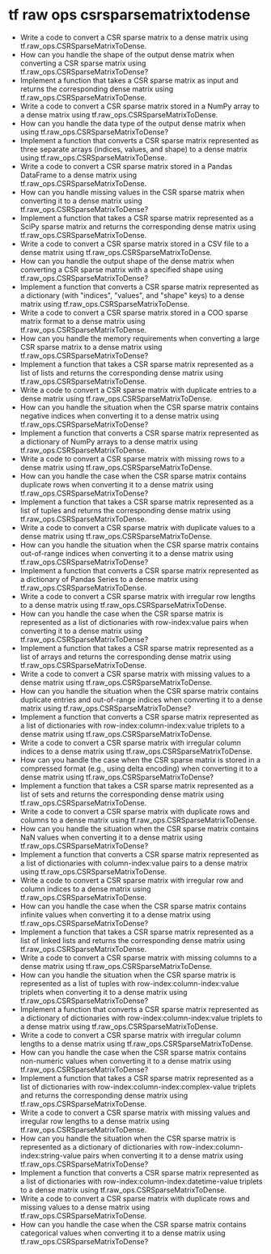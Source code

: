 # tf raw ops csrsparsematrixtodense

- Write a code to convert a CSR sparse matrix to a dense matrix using tf.raw_ops.CSRSparseMatrixToDense.
- How can you handle the shape of the output dense matrix when converting a CSR sparse matrix using tf.raw_ops.CSRSparseMatrixToDense?
- Implement a function that takes a CSR sparse matrix as input and returns the corresponding dense matrix using tf.raw_ops.CSRSparseMatrixToDense.
- Write a code to convert a CSR sparse matrix stored in a NumPy array to a dense matrix using tf.raw_ops.CSRSparseMatrixToDense.
- How can you handle the data type of the output dense matrix when using tf.raw_ops.CSRSparseMatrixToDense?
- Implement a function that converts a CSR sparse matrix represented as three separate arrays (indices, values, and shape) to a dense matrix using tf.raw_ops.CSRSparseMatrixToDense.
- Write a code to convert a CSR sparse matrix stored in a Pandas DataFrame to a dense matrix using tf.raw_ops.CSRSparseMatrixToDense.
- How can you handle missing values in the CSR sparse matrix when converting it to a dense matrix using tf.raw_ops.CSRSparseMatrixToDense?
- Implement a function that takes a CSR sparse matrix represented as a SciPy sparse matrix and returns the corresponding dense matrix using tf.raw_ops.CSRSparseMatrixToDense.
- Write a code to convert a CSR sparse matrix stored in a CSV file to a dense matrix using tf.raw_ops.CSRSparseMatrixToDense.
- How can you handle the output shape of the dense matrix when converting a CSR sparse matrix with a specified shape using tf.raw_ops.CSRSparseMatrixToDense?
- Implement a function that converts a CSR sparse matrix represented as a dictionary (with "indices", "values", and "shape" keys) to a dense matrix using tf.raw_ops.CSRSparseMatrixToDense.
- Write a code to convert a CSR sparse matrix stored in a COO sparse matrix format to a dense matrix using tf.raw_ops.CSRSparseMatrixToDense.
- How can you handle the memory requirements when converting a large CSR sparse matrix to a dense matrix using tf.raw_ops.CSRSparseMatrixToDense?
- Implement a function that takes a CSR sparse matrix represented as a list of lists and returns the corresponding dense matrix using tf.raw_ops.CSRSparseMatrixToDense.
- Write a code to convert a CSR sparse matrix with duplicate entries to a dense matrix using tf.raw_ops.CSRSparseMatrixToDense.
- How can you handle the situation when the CSR sparse matrix contains negative indices when converting it to a dense matrix using tf.raw_ops.CSRSparseMatrixToDense?
- Implement a function that converts a CSR sparse matrix represented as a dictionary of NumPy arrays to a dense matrix using tf.raw_ops.CSRSparseMatrixToDense.
- Write a code to convert a CSR sparse matrix with missing rows to a dense matrix using tf.raw_ops.CSRSparseMatrixToDense.
- How can you handle the case when the CSR sparse matrix contains duplicate rows when converting it to a dense matrix using tf.raw_ops.CSRSparseMatrixToDense?
- Implement a function that takes a CSR sparse matrix represented as a list of tuples and returns the corresponding dense matrix using tf.raw_ops.CSRSparseMatrixToDense.
- Write a code to convert a CSR sparse matrix with duplicate values to a dense matrix using tf.raw_ops.CSRSparseMatrixToDense.
- How can you handle the situation when the CSR sparse matrix contains out-of-range indices when converting it to a dense matrix using tf.raw_ops.CSRSparseMatrixToDense?
- Implement a function that converts a CSR sparse matrix represented as a dictionary of Pandas Series to a dense matrix using tf.raw_ops.CSRSparseMatrixToDense.
- Write a code to convert a CSR sparse matrix with irregular row lengths to a dense matrix using tf.raw_ops.CSRSparseMatrixToDense.
- How can you handle the case when the CSR sparse matrix is represented as a list of dictionaries with row-index:value pairs when converting it to a dense matrix using tf.raw_ops.CSRSparseMatrixToDense?
- Implement a function that takes a CSR sparse matrix represented as a list of arrays and returns the corresponding dense matrix using tf.raw_ops.CSRSparseMatrixToDense.
- Write a code to convert a CSR sparse matrix with missing values to a dense matrix using tf.raw_ops.CSRSparseMatrixToDense.
- How can you handle the situation when the CSR sparse matrix contains duplicate entries and out-of-range indices when converting it to a dense matrix using tf.raw_ops.CSRSparseMatrixToDense?
- Implement a function that converts a CSR sparse matrix represented as a list of dictionaries with row-index:column-index:value triplets to a dense matrix using tf.raw_ops.CSRSparseMatrixToDense.
- Write a code to convert a CSR sparse matrix with irregular column indices to a dense matrix using tf.raw_ops.CSRSparseMatrixToDense.
- How can you handle the case when the CSR sparse matrix is stored in a compressed format (e.g., using delta encoding) when converting it to a dense matrix using tf.raw_ops.CSRSparseMatrixToDense?
- Implement a function that takes a CSR sparse matrix represented as a list of sets and returns the corresponding dense matrix using tf.raw_ops.CSRSparseMatrixToDense.
- Write a code to convert a CSR sparse matrix with duplicate rows and columns to a dense matrix using tf.raw_ops.CSRSparseMatrixToDense.
- How can you handle the situation when the CSR sparse matrix contains NaN values when converting it to a dense matrix using tf.raw_ops.CSRSparseMatrixToDense?
- Implement a function that converts a CSR sparse matrix represented as a list of dictionaries with column-index:value pairs to a dense matrix using tf.raw_ops.CSRSparseMatrixToDense.
- Write a code to convert a CSR sparse matrix with irregular row and column indices to a dense matrix using tf.raw_ops.CSRSparseMatrixToDense.
- How can you handle the case when the CSR sparse matrix contains infinite values when converting it to a dense matrix using tf.raw_ops.CSRSparseMatrixToDense?
- Implement a function that takes a CSR sparse matrix represented as a list of linked lists and returns the corresponding dense matrix using tf.raw_ops.CSRSparseMatrixToDense.
- Write a code to convert a CSR sparse matrix with missing columns to a dense matrix using tf.raw_ops.CSRSparseMatrixToDense.
- How can you handle the situation when the CSR sparse matrix is represented as a list of tuples with row-index:column-index:value triplets when converting it to a dense matrix using tf.raw_ops.CSRSparseMatrixToDense?
- Implement a function that converts a CSR sparse matrix represented as a dictionary of dictionaries with row-index:column-index:value triplets to a dense matrix using tf.raw_ops.CSRSparseMatrixToDense.
- Write a code to convert a CSR sparse matrix with irregular column lengths to a dense matrix using tf.raw_ops.CSRSparseMatrixToDense.
- How can you handle the case when the CSR sparse matrix contains non-numeric values when converting it to a dense matrix using tf.raw_ops.CSRSparseMatrixToDense?
- Implement a function that takes a CSR sparse matrix represented as a list of dictionaries with row-index:column-index:complex-value triplets and returns the corresponding dense matrix using tf.raw_ops.CSRSparseMatrixToDense.
- Write a code to convert a CSR sparse matrix with missing values and irregular row lengths to a dense matrix using tf.raw_ops.CSRSparseMatrixToDense.
- How can you handle the situation when the CSR sparse matrix is represented as a dictionary of dictionaries with row-index:column-index:string-value pairs when converting it to a dense matrix using tf.raw_ops.CSRSparseMatrixToDense?
- Implement a function that converts a CSR sparse matrix represented as a list of dictionaries with row-index:column-index:datetime-value triplets to a dense matrix using tf.raw_ops.CSRSparseMatrixToDense.
- Write a code to convert a CSR sparse matrix with duplicate rows and missing values to a dense matrix using tf.raw_ops.CSRSparseMatrixToDense.
- How can you handle the case when the CSR sparse matrix contains categorical values when converting it to a dense matrix using tf.raw_ops.CSRSparseMatrixToDense?